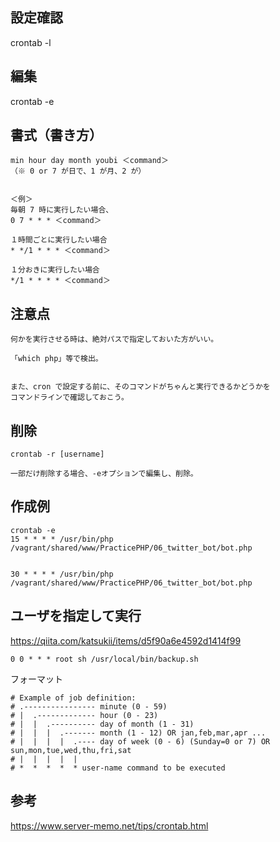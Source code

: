 ## 設定確認
crontab -l

## 編集
crontab -e

## 書式（書き方）
```
min hour day month youbi ＜command＞
（※ 0 or 7 が日で、1 が月、2 が）


＜例＞
毎朝 7 時に実行したい場合、
0 7 * * * ＜command＞

１時間ごとに実行したい場合
* */1 * * * ＜command＞

１分おきに実行したい場合
*/1 * * * * ＜command＞

```

## 注意点
```
何かを実行させる時は、絶対パスで指定しておいた方がいい。

「which php」等で検出。


また、cron で設定する前に、そのコマンドがちゃんと実行できるかどうかを
コマンドラインで確認しておこう。
```

## 削除
```
crontab -r [username]

一部だけ削除する場合、-eオプションで編集し、削除。
```


## 作成例
```
crontab -e
15 * * * * /usr/bin/php /vagrant/shared/www/PracticePHP/06_twitter_bot/bot.php


30 * * * * /usr/bin/php /vagrant/shared/www/PracticePHP/06_twitter_bot/bot.php
```


## ユーザを指定して実行
<https://qiita.com/katsukii/items/d5f90a6e4592d1414f99>  
```
0 0 * * * root sh /usr/local/bin/backup.sh
```
フォーマット
```
# Example of job definition:
# .---------------- minute (0 - 59)
# |  .------------- hour (0 - 23)
# |  |  .---------- day of month (1 - 31)
# |  |  |  .------- month (1 - 12) OR jan,feb,mar,apr ...
# |  |  |  |  .---- day of week (0 - 6) (Sunday=0 or 7) OR sun,mon,tue,wed,thu,fri,sat
# |  |  |  |  |
# *  *  *  *  * user-name command to be executed
```


## 参考
<https://www.server-memo.net/tips/crontab.html>  


